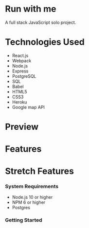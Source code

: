 # Run with me

A full stack JavaScript solo project.

# Technologies Used
- React.js
- Webpack
- Node.js
- Express
- PostgreSQL
- SQL
- Babel
- HTML5
- CSS3
- Heroku
- Google map API

# Preview 

# Features

# Stretch Features

### System Requirements

- Node.js 10 or higher
- NPM 6 or higher
- Postgres

### Getting Started
